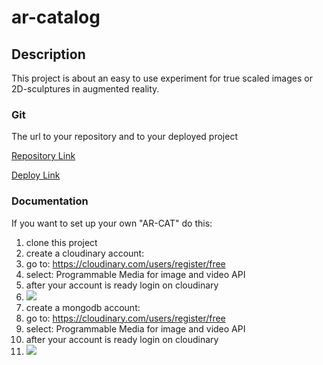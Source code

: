 # ar-catalog

## Description

This project is about an easy to use experiment for true scaled images or 2D-sculptures in augmented reality.
            
### Git

The url to your repository and to your deployed project

[Repository Link](https://github.com/evij-g/ar-catalog)

[Deploy Link](https://arcat.evij.de)

### Documentation

If you want to set up your own "AR-CAT" do this:

1. clone this project
2. create a cloudinary account:
 1. go to: https://cloudinary.com/users/register/free
 2. select: Programmable Media for image and video API
 3. after your account is ready login on cloudinary
 4. ![](images/cloudinary-01.png)
3. create a mongodb account:
 1. go to: https://cloudinary.com/users/register/free
 2. select: Programmable Media for image and video API
 3. after your account is ready login on cloudinary
 4. ![](images/cloudinary-01.png)